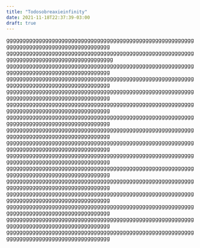 ```yaml
---
title: "Todosobreaxieinfinity"
date: 2021-11-18T22:37:39-03:00
draft: true
---
```


gggggggggggggggggggggggggggggggggggggggggggggggggggggggggggggggggggggggggggggggggggggggggg
ggggggggggggggggggggggggggggggggggggggggggggggggggggggggggggggggggggggggggggggggggggggggggg
gggggggggggggggggggggggggggggggggggggggggggggggggggggggggggggggggggggggggggggggggggggggggg
gggggggggggggggggggggggggggggggggggggggggggggggggggggggggggggggggggggggggggggggggggggggggg
gggggggggggggggggggggggggggggggggggggggggggggggggggggggggggggggggggggggggggggggggggggggggg
gggggggggggggggggggggggggggggggggggggggggggggggggggggggggggggggggggggggggggggggggggggggggg
gggggggggggggggggggggggggggggggggggggggggggggggggggggggggggggggggggggggggggggggggggggggggg
gggggggggggggggggggggggggggggggggggggggggggggggggggggggggggggggggggggggggggggggggggggggggg
gggggggggggggggggggggggggggggggggggggggggggggggggggggggggggggggggggggggggggggggggggggggggg
gggggggggggggggggggggggggggggggggggggggggggggggggggggggggggggggggggggggggggggggggggggggggg
gggggggggggggggggggggggggggggggggggggggggggggggggggggggggggggggggggggggggggggggggggggggggg
gggggggggggggggggggggggggggggggggggggggggggggggggggggggggggggggggggggggggggggggggggggggggg
gggggggggggggggggggggggggggggggggggggggggggggggggggggggggggggggggggggggggggggggggggggggggg
gggggggggggggggggggggggggggggggggggggggggggggggggggggggggggggggggggggggggggggggggggggggggg
gggggggggggggggggggggggggggggggggggggggggggggggggggggggggggggggggggggggggggggggggggggggggg
gggggggggggggggggggggggggggggggggggggggggggggggggggggggggggggggggggggggggggggggggggggggggg

